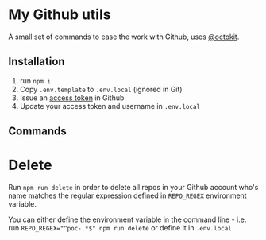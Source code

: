 # My Github utils
A small set of commands to ease the work with Github, uses [@octokit](https://github.com/octokit).

## Installation
1. run `npm i`
2. Copy `.env.template` to `.env.local` (ignored in Git)
3. Issue an [access token](https://github.com/settings/tokens?type=beta) in Github
4. Update your access token and username in `.env.local`

## Commands
# Delete
Run `npm run delete` in order to delete all repos in your Github account who's name matches the regular expression defined in `REPO_REGEX` environment variable.

You can either define the environment variable in the command line - i.e. run `REPO_REGEX="^poc-.*$" npm run delete` or define it in `.env.local`
